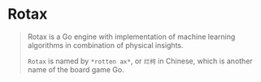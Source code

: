 # Rotax

> Rotax is a Go engine with implementation of machine learning algorithms in combination of physical insights.
> 
> `Rotax` is named by `*rotten ax*`, or `烂柯` in Chinese, which is another name of the board game Go.

